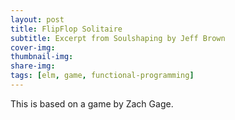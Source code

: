 ```yaml
---
layout: post
title: FlipFlop Solitaire
subtitle: Excerpt from Soulshaping by Jeff Brown
cover-img: 
thumbnail-img: 
share-img: 
tags: [elm, game, functional-programming]
---
```


This is based on a game by Zach Gage.
